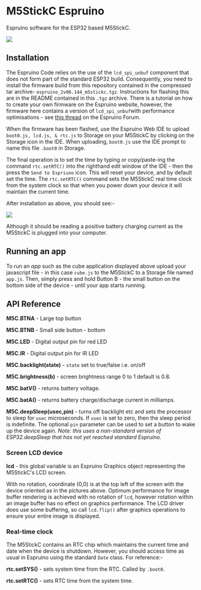# M5StickC Espruino
 Espruino software for the ESP32 based M5StickC.
 
 ![](cube.gif)
 
 
## Installation
The Espruino Code relies on the use of the `lcd_spi_unbuf` component that does not form part of the standard ESP32 build. Consequently, you need to install the firmware build from this repository contained in the compressed tar archive- `espruino_2v06.144_m5stickc.tgz`. Instructions for flashing this are in the README contained in this `.tgz` archive. There is a tutorial on how to create your own firmware on the Espruino website, however, the firmware here contains a version of `lcd_spi_unbuf`with performance optimisations - see
[this thread](http://forum.espruino.com/conversations/352916/) on the Espruino Forum. 

When the firmware has been flashed, use the Espruino Web IDE to upload `boot0.js, lcd.js, & rtc.js` to Storage on your M5StickC by clicking on the Storage icon in the IDE. When uploading, `boot0.js` use the IDE prompt to name this file `.boot0` in Storage.

The final operation is to set the time by typing or copy/paste-ing the command `rtc.setRTC()` into the righthand edit window of the IDE - then the press the `Send to Espriuno` icon. This will reset your device, and by default set the time. The `rtc.setRTC()` command sets the M5StickC real time clock from the system clock so that when you power down your device it will maintain the current time.

After installation as above, you should see:-

![](boot.gif)

Although it should be reading a positive battery charging current as the M5StickC is plugged into your computer.

## Running an app
To run an *app* such as the cube application displayed above upload your javascript file - in this case `cube.js` to the M5StickC to a Storage file named `app.js`. Then, simply press and hold Button B - the small button on the bottom side of the device - until your app starts running.

## API Reference

**M5C.BTNA** - Large top button

**M5C.BTNB** - Small side button - bottom

**M5C.LED** - Digital output pin for red LED

**M5C.IR** - Digital output pin for IR LED

**M5C.backlight(state)** - `state` set to true/false i.e. on/off

**M5C.brightness(b)** - screen brightness range 0 to 1 default is 0.8.

**M5C.batV()** - returns battery voltage.

**M5C.batA()** - returns battery charge/discharge current in milliamps.

**M5C.deepSleep(usec,pin)** - turns off backlight etc and sets the processor to sleep for `usec` microseconds. If `usec` is set to zero, then the sleep period is indefinite. The optional `pin` parameter can be used to set a button to wake up the device again. *Note: this uses a non-standard version of ESP32.deepSleep that has not yet reached standard Espruino.*

### Screen LCD device

**lcd** - this global variable is an Espruino Graphics object representing the  M5StickC's  LCD screen.

With no rotation, coordinate (0,0) is at the top left of the screen with the device oriented as in the pictures above. Optimum performance for image buffer rendering is achieved  with no rotation of `lcd`, however rotation within an image buffer has no effect on graphics performance.  The LCD driver does use some buffering, so call `lcd.flip()` after graphics operations to ensure your entire image is displayed.

### Real-time clock
The M5StickC contains an RTC chip which maintains the current time and date when the device is shutdown. However, you should access time as usual in Espruino using the standard `Date` class. For reference:-

**rtc.setSYS()** - sets system time from the RTC. Called by `.boot0`.

**rtc.setRTC()** - sets RTC time from the system time.





 


 
 
